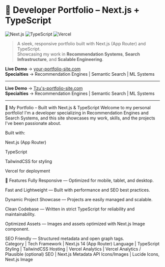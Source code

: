 # 🧠 Developer Portfolio – Next.js + TypeScript

![Next.js](https://img.shields.io/badge/Next.js-000?style=for-the-badge&logo=nextdotjs&logoColor=white)
![TypeScript](https://img.shields.io/badge/TypeScript-007ACC?style=for-the-badge&logo=typescript&logoColor=white)
![Vercel](https://img.shields.io/badge/Vercel-000?style=for-the-badge&logo=vercel&logoColor=white)

> A sleek, responsive portfolio built with Next.js (App Router) and TypeScript.  
> Showcasing my work in **Recommendation Systems**, **Search Infrastructure**, and **Scalable Engineering**.

**Live Demo** → [your-portfolio-site.com](https://your-portfolio-site.com)  
**Specialties** → Recommendation Engines | Semantic Search | ML Systems

---

**Live Demo** → [Tzu's-portfolio-site.com]( https://satzurajkumar.github.io/tzus-portfolio/)  
**Specialties** → Recommendation Engines | Semantic Search | ML Systems

---

<!-- Then continue with your full detailed README below -->




🧠 My Portfolio – Built with Next.js & TypeScript
Welcome to my personal portfolio!
I'm a developer specializing in Recommendation Engines and Search Systems, and this site showcases my work, skills, and the projects I've been passionate about.

Built with:

Next.js (App Router)

TypeScript

TailwindCSS for styling

Vercel for deployment

🚀 Features
Fully Responsive — Optimized for mobile, tablet, and desktop.

Fast and Lightweight — Built with performance and SEO best practices.

Dynamic Project Showcase — Projects are easily managed and scalable.

Clean Codebase — Written in strict TypeScript for reliability and maintainability.

Optimized Assets — Images and assets optimized with Next.js Image component.

SEO Friendly — Structured metadata and open graph tags.
\
Category | Tech
Framework | Next.js 14 (App Router)
Language | TypeScript
Styling | TailwindCSS
Hosting | Vercel
Analytics | Vercel Analytics / Plausible (optional)
SEO | Next.js Metadata API
Icons/Images | Lucide Icons, Next.js Image

